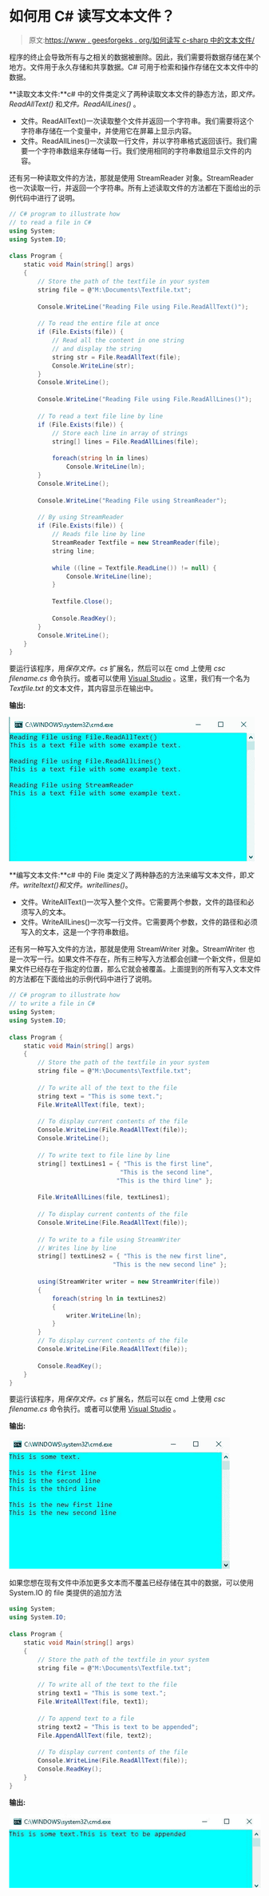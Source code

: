 # 如何用 C# 读写文本文件？

> 原文:[https://www . geesforgeks . org/如何读写 c-sharp 中的文本文件/](https://www.geeksforgeeks.org/how-to-read-and-write-a-text-file-in-c-sharp/)

程序的终止会导致所有与之相关的数据被删除。因此，我们需要将数据存储在某个地方。文件用于永久存储和共享数据。C# 可用于检索和操作存储在文本文件中的数据。

**读取文本文件:**c# 中的文件类定义了两种读取文本文件的静态方法，即*文件。ReadAllText()* 和*文件。ReadAllLines()* 。

*   文件。ReadAllText()一次读取整个文件并返回一个字符串。我们需要将这个字符串存储在一个变量中，并使用它在屏幕上显示内容。
*   文件。ReadAllLines()一次读取一行文件，并以字符串格式返回该行。我们需要一个字符串数组来存储每一行。我们使用相同的字符串数组显示文件的内容。

还有另一种读取文件的方法，那就是使用 StreamReader 对象。StreamReader 也一次读取一行，并返回一个字符串。所有上述读取文件的方法都在下面给出的示例代码中进行了说明。

```cs
// C# program to illustrate how 
// to read a file in C#
using System;
using System.IO;

class Program {
    static void Main(string[] args)
    {
        // Store the path of the textfile in your system
        string file = @"M:\Documents\Textfile.txt";

        Console.WriteLine("Reading File using File.ReadAllText()");

        // To read the entire file at once
        if (File.Exists(file)) {
            // Read all the content in one string
            // and display the string
            string str = File.ReadAllText(file);
            Console.WriteLine(str);
        }
        Console.WriteLine();

        Console.WriteLine("Reading File using File.ReadAllLines()");

        // To read a text file line by line
        if (File.Exists(file)) {
            // Store each line in array of strings
            string[] lines = File.ReadAllLines(file);

            foreach(string ln in lines)
                Console.WriteLine(ln);
        }
        Console.WriteLine();

        Console.WriteLine("Reading File using StreamReader");

        // By using StreamReader
        if (File.Exists(file)) {
            // Reads file line by line
            StreamReader Textfile = new StreamReader(file);
            string line;

            while ((line = Textfile.ReadLine()) != null) {
                Console.WriteLine(line);
            }

            Textfile.Close();

            Console.ReadKey();
        }
        Console.WriteLine();
    }
}
```

要运行该程序，用*保存文件。cs* 扩展名，然后可以在 cmd 上使用 *csc filename.cs* 命令执行。或者可以使用 [Visual Studio](https://www.geeksforgeeks.org/how-to-install-and-setup-visual-studio-for-c-sharp/) 。这里，我们有一个名为 *Textfile.txt* 的文本文件，其内容显示在输出中。

**输出:**

![reading text file in C# ](img/4e55686570af4859c22c7fd8f50afc0d.png)

**编写文本文件:**c# 中的 File 类定义了两种静态的方法来编写文本文件，即*文件。writeltext()*和*文件。writellines()*。

*   文件。WriteAllText()一次写入整个文件。它需要两个参数，文件的路径和必须写入的文本。
*   文件。WriteAllLines()一次写一行文件。它需要两个参数，文件的路径和必须写入的文本，这是一个字符串数组。

还有另一种写入文件的方法，那就是使用 StreamWriter 对象。StreamWriter 也是一次写一行。如果文件不存在，所有三种写入方法都会创建一个新文件，但是如果文件已经存在于指定的位置，那么它就会被覆盖。上面提到的所有写入文本文件的方法都在下面给出的示例代码中进行了说明。

```cs
// C# program to illustrate how 
// to write a file in C#
using System;
using System.IO;

class Program {
    static void Main(string[] args)
    {
        // Store the path of the textfile in your system
        string file = @"M:\Documents\Textfile.txt";

        // To write all of the text to the file
        string text = "This is some text.";
        File.WriteAllText(file, text);

        // To display current contents of the file
        Console.WriteLine(File.ReadAllText(file));
        Console.WriteLine();

        // To write text to file line by line
        string[] textLines1 = { "This is the first line", 
                               "This is the second line",
                              "This is the third line" };

        File.WriteAllLines(file, textLines1);

        // To display current contents of the file
        Console.WriteLine(File.ReadAllText(file));

        // To write to a file using StreamWriter
        // Writes line by line
        string[] textLines2 = { "This is the new first line",
                             "This is the new second line" };

        using(StreamWriter writer = new StreamWriter(file))
        {
            foreach(string ln in textLines2)
            {
                writer.WriteLine(ln);
            }
        }
        // To display current contents of the file
        Console.WriteLine(File.ReadAllText(file));

        Console.ReadKey();
    }
}
```

要运行该程序，用*保存文件。cs* 扩展名，然后可以在 cmd 上使用 *csc filename.cs* 命令执行。或者可以使用 [Visual Studio](https://www.geeksforgeeks.org/how-to-install-and-setup-visual-studio-for-c-sharp/) 。

**输出:**

![writing a file in C# ](img/889f54b51196ac9fae9b1b73c974ffe6.png)

如果您想在现有文件中添加更多文本而不覆盖已经存储在其中的数据，可以使用 System.IO 的 file 类提供的追加方法

```cs
using System;
using System.IO;

class Program {
    static void Main(string[] args)
    {
        // Store the path of the textfile in your system
        string file = @"M:\Documents\Textfile.txt";

        // To write all of the text to the file
        string text1 = "This is some text.";
        File.WriteAllText(file, text1);

        // To append text to a file
        string text2 = "This is text to be appended";
        File.AppendAllText(file, text2);

        // To display current contents of the file
        Console.WriteLine(File.ReadAllText(file));
        Console.ReadKey();
    }
}
```

**输出:**

![appending text in a file in C# ](img/17e7c8912375b6aa2b6dff39f74c8e68.png)